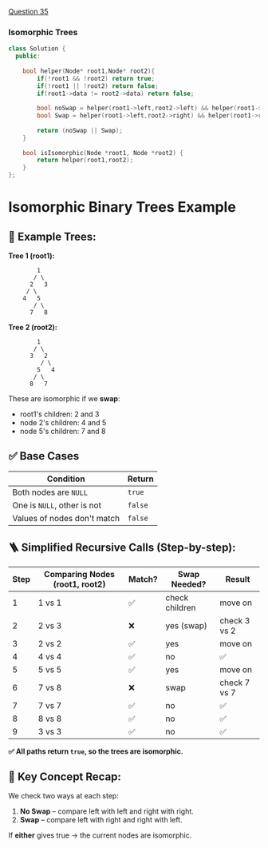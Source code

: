 <a href="https://www.geeksforgeeks.org/problems/check-if-tree-is-isomorphic/1">Question 35</a>

### Isomorphic Trees

```cpp
class Solution {
  public:
    
    bool helper(Node* root1,Node* root2){
        if(!root1 && !root2) return true;
        if(!root1 || !root2) return false;
        if(root1->data != root2->data) return false;
        
        bool noSwap = helper(root1->left,root2->left) && helper(root1->right,root2->right);
        bool Swap = helper(root1->left,root2->right) && helper(root1->right,root2->left);
    
        return (noSwap || Swap);
    }
    
    bool isIsomorphic(Node *root1, Node *root2) {
        return helper(root1,root2);
    }
};
```

# Isomorphic Binary Trees Example

## 🌳 Example Trees:

**Tree 1 (root1):**
```
        1
       / \
      2   3
     / \
    4   5
       / \
      7   8
```

**Tree 2 (root2):**
```
        1
       / \
      3   2
         / \
        5   4
       / \
      8   7
```

These are isomorphic if we **swap**:
* root1's children: 2 and 3
* node 2's children: 4 and 5
* node 5's children: 7 and 8

## ✅ Base Cases

| Condition | Return |
|-----------|--------|
| Both nodes are `NULL` | `true` |
| One is `NULL`, other is not | `false` |
| Values of nodes don't match | `false` |

## 🪜 Simplified Recursive Calls (Step-by-step):

| Step | Comparing Nodes (root1, root2) | Match? | Swap Needed? | Result |
|------|--------------------------------|--------|--------------|--------|
| 1 | 1 vs 1 | ✅ | check children | move on |
| 2 | 2 vs 3 | ❌ | yes (swap) | check 3 vs 2 |
| 3 | 2 vs 2 | ✅ | yes | move on |
| 4 | 4 vs 4 | ✅ | no | ✅ |
| 5 | 5 vs 5 | ✅ | yes | move on |
| 6 | 7 vs 8 | ❌ | swap | check 7 vs 7 |
| 7 | 7 vs 7 | ✅ | no | ✅ |
| 8 | 8 vs 8 | ✅ | no | ✅ |
| 9 | 3 vs 3 | ✅ | no | ✅ |

**✅ All paths return `true`, so the trees are isomorphic.**

## 🧠 Key Concept Recap:

We check two ways at each step:
1. **No Swap** – compare left with left and right with right.
2. **Swap** – compare left with right and right with left.

If **either** gives true → the current nodes are isomorphic.